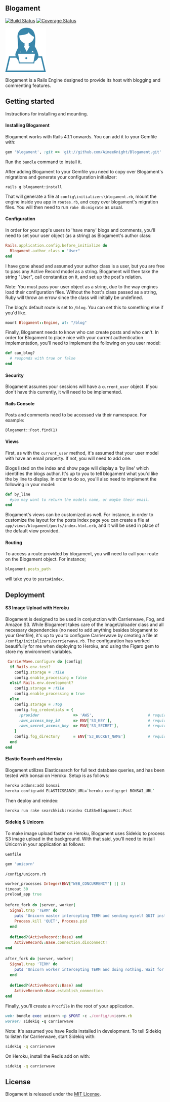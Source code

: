 ## Blogament

[![Build Status](https://travis-ci.org/AimeeKnight/Blogament.svg?branch=master)](https://travis-ci.org/AimeeKnight/Blogament.svg?branch=master)
[![Coverage Status](https://coveralls.io/repos/AimeeKnight/Blogament/badge.png?branch=master)](https://coveralls.io/r/AimeeKnight/Blogament?branch=master)

![Image](/blogament.png?raw=true)

Blogament is a Rails Engine designed to provide its host with blogging and commenting features.

## Getting started
Instructions for installing and mounting.

#### Installing Blogament
Blogament works with Rails 4.1.1 onwards. You can add it to your Gemfile with:

```ruby
gem 'blogament', :git => 'git://github.com/AimeeKnight/Blogament.git'
```
Run the `bundle` command to install it.   

After adding Blogament to your Gemfile you need to copy over
Blogament's migrations and generate your configuration initializer:

```console
rails g blogament:install
```

That will generate a file at `config\initializers\blogament.rb`,
mount the engine inside you app in `routes.rb`, and copy over
blogament's migration files.
You will then need to run `rake db:migrate` as usual.

#### Configuration
In order for your app's users to 'have many' blogs and comments, you'll need to set your 
user object (as a string) as Blogament's author class:

```ruby
Rails.application.config.before_initialize do
  Blogament.author_class = "User"
end
```

I have gone ahead and assumed your author class is a user,
but you are free to pass any Active Record model as a string.
Blogament will then take the string "User", call constantize
on it, and set up the post's relation.

Note: You must pass your user object as a string, due to the way engines load their 
configuration files. Without the host's class passed as a string, Ruby will throw an errow 
since the class will initially be undefined.

The blog's default route is set to `/blog`. You can set this to something else if you'd like.

```ruby
mount Blogament::Engine, at: "/blog"
```
Finally, Blogament needs to know who can create posts and who can't.
In order for Blogament to place nice with your current authentication
implementation, you'll need to implement the following on you user model:

```ruby
def can_blog?
  # responds with true or false
end
```
#### Security

Blogament assumes your sessions will have a `current_user` object.
If you don't have this currently, it will need to be implemented.

#### Rails Console
Posts and comments need to be accessed via their namespace.
For example:

```console
Blogament::Post.find(1)
```

#### Views

First, as with the `current_user` method, it's assumed that your user model
with have an email property. If not, you will need to add one.

Blogs listed on the index and show page will display a 'by line' which
identifies the blogs author. It's up to you to tell blogament what you'd like the by line to display.
In order to do so, you'll also need to implement the following in your model:

```ruby
def by_line
  #you may want to return the models name, or maybe their email.
end
```

Blogament's views can be customized as well. For instance, in order to customize the layout for
the posts index page you can create a file at `app/views/blogament/posts/index.html.erb`,
and it will be used in place of the default view provided.

#### Routing
To access a route provided by blogament, you will need to call your route on the 
Blogament object. For instance; 

```ruby
blogament.posts_path
```

will take you to `posts#index`.


## Deployment

#### S3 Image Upload with Heroku

Blogament is designed to be used in conjunction with Carrierwave, Fog,
and Amazon S3. While Blogament takes care of the ImageUploader class and all 
necessary dependencies (no need to add anything besides blogament to your Gemfile), 
it's up to you to configure Carrierwave by creating a file at 
`/config/initializers/carrierwave.rb`. 
The configuration has worked beautifully
for me when deploying to Heroku, and using the Figaro
gem to store my environment variables.

```ruby
 CarrierWave.configure do |config|
  if Rails.env.test?
    config.storage = :file
    config.enable_processing = false
  elsif Rails.env.development?
    config.storage = :file
    config.enable_processing = true
  else
    config.storage = :fog
    config.fog_credentials = {
      :provider               => 'AWS',                        # required
      :aws_access_key_id      => ENV['S3_KEY'],                # required
      :aws_secret_access_key  => ENV['S3_SECRET'],             # required
    }
    config.fog_directory      = ENV['S3_BUCKET_NAME']          # required
  end
end
```

#### Elastic Search and  Heroku

Blogament utilizes Elasticsearch for full text database queries,
and has been tested with bonsai on Heroku.
Setup is as follows:

```sh
heroku addons:add bonsai
heroku config:add ELASTICSEARCH_URL=`heroku config:get BONSAI_URL`
```
Then deploy and reindex:

```sh
heroku run rake searchkick:reindex CLASS=Blogament::Post
```

#### Sidekiq & Unicorn

To make image upload faster on Heroku, Blogament 
uses Sidekiq to process S3 image upload in the background.
With that said, you'll need to install Unicorn in your application as follows:

`Gemfile`

```ruby
gem 'unicorn'
```

`/config/unicorn.rb`

```ruby
worker_processes Integer(ENV["WEB_CONCURRENCY"] || 3)
timeout 30
preload_app true

before_fork do |server, worker|
  Signal.trap 'TERM' do
    puts 'Unicorn master intercepting TERM and sending myself QUIT instead'
    Process.kill 'QUIT', Process.pid
  end

  defined?(ActiveRecord::Base) and
    ActiveRecord::Base.connection.disconnect!
end

after_fork do |server, worker|
  Signal.trap 'TERM' do
    puts 'Unicorn worker intercepting TERM and doing nothing. Wait for master to send QUIT'
  end

  defined?(ActiveRecord::Base) and
    ActiveRecord::Base.establish_connection
end
```

Finally, you'll create a `Procfile` in the root of your application.

```ruby
web: bundle exec unicorn -p $PORT -c ./config/unicorn.rb
worker: sidekiq -q carrierwave
```

Note: It's assumed you have Redis installed in development. 
To tell Sidekiq to listen for Carrierwave, start Sidekiq with:

```sh
sidekiq -q carrierwave
```

On Heroku, install the Redis add on with: 

```sh
sidekiq -q carrierwave
```

## License

Blogament is released under the [MIT License](http://www.opensource.org/licenses/MIT).
